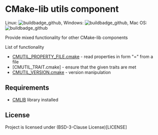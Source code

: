 
# CMake-lib utils component

Linux: ![buildbadge_github], Windows: ![buildbadge_github], Mac OS: ![buildbadge_github]

Provide mixed functionality for other CMake-lib components

List of functionality

- [CMUTIL_PROPERTY_FILE.cmake] - read properties in form "<key>=<value>" from a file
- [CMUTIL_TRAIT.cmake] - ensure that the given traits are met
- [CMUTIL_VERSION.cmake] - version manipulation

## Requirements

- [CMLIB] library installed

## License

Project is licensed under (BSD-3-Clause License)[LICENSE]



[CMUTIL_PROPERTY_FILE.cmake]: ./system_modules/CMUTIL_PROPERTY_FILE.cmake
[CMUTIL_VERSION.cmake]:       ./system_modules/CMUTIL_VERSION.cmake
[CMUTIL_VERSION.cmake]:       ./system_modules/CMUTIL_VERSION.cmake
[CMLIB]:                      https://github.com/cmakelib/cmakelib
[buildbadge_github]:          https://github.com/cmakelib/cmakelib-component-util/workflows/Tests/badge.svg
